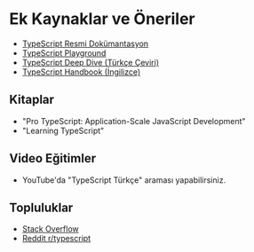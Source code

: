 # Ek Kaynaklar ve Öneriler

- [TypeScript Resmi Dokümantasyon](https://www.typescriptlang.org/docs/)
- [TypeScript Playground](https://www.typescriptlang.org/play)
- [TypeScript Deep Dive (Türkçe Çeviri)](https://typescript-book.js.org/)
- [TypeScript Handbook (İngilizce)](https://www.typescriptlang.org/docs/handbook/intro.html)

## Kitaplar
- "Pro TypeScript: Application-Scale JavaScript Development"
- "Learning TypeScript"

## Video Eğitimler
- YouTube'da "TypeScript Türkçe" araması yapabilirsiniz.

## Topluluklar
- [Stack Overflow](https://stackoverflow.com/questions/tagged/typescript)
- [Reddit r/typescript](https://www.reddit.com/r/typescript/)
